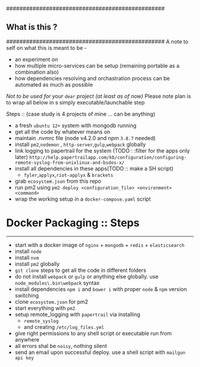 ################################################
##            What is this ?                  ##
################################################
A note to self on what this is meant to be - 
- an experiment on 
- how multiple micro-services can be setup (remaining portable as a combination also)
- how dependencies resolving and orchastration process can be automated as much as possible

*Not to be used for your `dear` project (at least as of now)*
Please note plan is to wrap all below in s simply executable/launchable step


Steps :: (case study is 4 projects of mine ... can be anything)

- a fresh `ubuntu 12+` system with mongodb running
- get all the code by whatever means on 
- maintain .nvmrc file (node v4.2.0 and npm `3.8.7` needed) 
- install `pm2`,`nodemon` , `http-server`,`gulp`,`webpack` globally
- link logging to papertrail for the system (TODO : :filter for the apps only later)
	`http://help.papertrailapp.com/kb/configuration/configuring-remote-syslog-from-unixlinux-and-bsdos-x/`
- install all dependencies in these apps(TODO :: make a SH script)
	- `fyler`,`applyx`,`riot-applyx` & `brackets`
- grab `ecosystem.json` from this repo
- run pm2 using `pm2 deploy <configuration_file> <environment> <command>`
- wrap the working setup in a `docker-compose.yaml` script




# Docker Packaging :: Steps
---------------------------------------------------------------------------------------------------------------------
- start with a docker image of `nginx` + `mongodb` + `redis` + `elasticsearch`
- install `node`
- install `nvm` 
- install `pm2` globally
- `git clone` steps to get all the code in different folders
- do not install `webpack` or `gulp` or anything else globally. use `node_modules\.bin\webpack` syntax
- install dependencies `npm i` and  `bower i` with proper `node` & `npm` version switching
- clone `ecosystem.json` for pm2
- start everything with `pm2`
- setup remote_logging with `papertrail` via installing 
	- `remote_syslog` 
	- and creating `/etc/log_files.yml`
- give right permissions to any shell script or executable run from anywhere
- all errors shal be `noisy`, nothing silent
- send an email upon successful deploy. use a shell script with `mailgun api key`